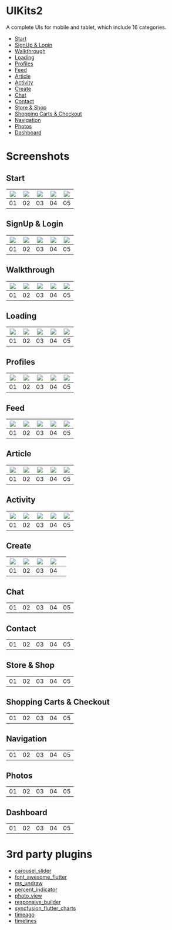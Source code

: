 # UIKits2

A complete UIs for mobile and tablet, which include 16 categories.

- [Start](#start-screen)
- [SignUp & Login](#signup-screen)
- [Walkthrough](#walkthrough-screen)
- [Loading](#loading-screen)
- [Profiles](#profile-screen)
- [Feed](#feed-screen)
- [Article](#article-screen)
- [Activity](#activity-screen)
- [Create](#create-screen)
- [Chat](#chat-screen)
- [Contact](#contact-screen)
- [Store & Shop](#store--shop-screen)
- [Shopping Carts & Checkout](#shopping-card-screen)
- [Navigation](#navigation)
- [Photos](#photos)
- [Dashboard](#dashboard)

# Screenshots

## Start

| ![](/screenshots/01_start/start01.png) | ![](/screenshots/01_start/start02.png) | ![](/screenshots/01_start/start03.png) | ![](/screenshots/01_start/start04.png) | ![](/screenshots/01_start/start05.png) |
| -------------------------------------- | -------------------------------------- | -------------------------------------- | -------------------------------------- | -------------------------------------- |
| 01                                     | 02                                     | 03                                     | 04                                     | 05                                     |

## SignUp & Login

| ![](/screenshots/02_signup/signup01.png) | ![](/screenshots/02_signup/signup02.png) | ![](/screenshots/02_signup/signup03.png) | ![](/screenshots/02_signup/signup04.png) | ![](/screenshots/02_signup/signup05.png) |
| ---------------------------------------- | ---------------------------------------- | ---------------------------------------- | ---------------------------------------- | ---------------------------------------- |
| 01                                       | 02                                       | 03                                       | 04                                       | 05                                       |

## Walkthrough

| ![](/screenshots/03_walkthrough/walkthrough01.png) | ![](/screenshots/03_walkthrough/walkthrough02.png) | ![](/screenshots/03_walkthrough/walkthrough03.png) | ![](/screenshots/03_walkthrough/walkthrough04.png) | ![](/screenshots/03_walkthrough/walkthrough05.png) |
| -------------------------------------------------- | -------------------------------------------------- | -------------------------------------------------- | -------------------------------------------------- | -------------------------------------------------- |
| 01                                                 | 02                                                 | 03                                                 | 04                                                 | 05                                                 |

## Loading

| ![](/screenshots/04_loading/loading01.png) | ![](/screenshots/04_loading/loading02.png) | ![](/screenshots/04_loading/loading03.png) | ![](/screenshots/04_loading/loading04.png) | ![](/screenshots/04_loading/loading05.png) |
| ------------------------------------------ | ------------------------------------------ | ------------------------------------------ | ------------------------------------------ | ------------------------------------------ |
| 01                                         | 02                                         | 03                                         | 04                                         | 05                                         |

## Profiles

| ![](/screenshots/05_profile/profile01.png) | ![](/screenshots/05_profile/profile02.png) | ![](/screenshots/05_profile/profile03.png) | ![](/screenshots/05_profile/profile04.png) | ![](/screenshots/05_profile/profile05.png) |
| ------------------------------------------ | ------------------------------------------ | ------------------------------------------ | ------------------------------------------ | ------------------------------------------ |
| 01                                         | 02                                         | 03                                         | 04                                         | 05                                         |

## Feed

| ![](/screenshots/06_feed/feed01.png) | ![](/screenshots/06_feed/feed02.png) | ![](/screenshots/06_feed/feed03.png) | ![](/screenshots/06_feed/feed04.png) | ![](/screenshots/06_feed/feed05.png) |
| ------------------------------------ | ------------------------------------ | ------------------------------------ | ------------------------------------ | ------------------------------------ |
| 01                                   | 02                                   | 03                                   | 04                                   | 05                                   |

## Article

| ![](/screenshots/07_article/article01.png) | ![](/screenshots/07_article/article02.png) | ![](/screenshots/07_article/article03.png) | ![](/screenshots/07_article/article04.png) | ![](/screenshots/07_article/article05.png) |
| ------------------------------------------ | ------------------------------------------ | ------------------------------------------ | ------------------------------------------ | ------------------------------------------ |
| 01                                         | 02                                         | 03                                         | 04                                         | 05                                         |

## Activity

| ![](/screenshots/08_activity/activity01.png) | ![](/screenshots/08_activity/activity02.png) | ![](/screenshots/08_activity/activity03.png) | ![](/screenshots/08_activity/activity04.png) | ![](/screenshots/08_activity/activity05.png) |
| -------------------------------------------- | -------------------------------------------- | -------------------------------------------- | -------------------------------------------- | -------------------------------------------- |
| 01                                           | 02                                           | 03                                           | 04                                           | 05                                           |

## Create

| ![](/screenshots/09_create/create01.png) | ![](/screenshots/09_create/create02.png) | ![](/screenshots/09_create/create03.png) | ![](/screenshots/09_create/create04.png) |     |
| ---------------------------------------- | ---------------------------------------- | ---------------------------------------- | ---------------------------------------- | --- |
| 01                                       | 02                                       | 03                                       | 04                                       |     |

## Chat

|     |     |     |     |     |
| --- | --- | --- | --- | --- |
| 01  | 02  | 03  | 04  | 05  |

## Contact

|     |     |     |     |     |
| --- | --- | --- | --- | --- |
| 01  | 02  | 03  | 04  | 05  |

## Store & Shop

|     |     |     |     |     |
| --- | --- | --- | --- | --- |
| 01  | 02  | 03  | 04  | 05  |

## Shopping Carts & Checkout

|     |     |     |     |     |
| --- | --- | --- | --- | --- |
| 01  | 02  | 03  | 04  | 05  |

## Navigation

|     |     |     |     |     |
| --- | --- | --- | --- | --- |
| 01  | 02  | 03  | 04  | 05  |

## Photos

|     |     |     |     |     |
| --- | --- | --- | --- | --- |
| 01  | 02  | 03  | 04  | 05  |

## Dashboard

|     |     |     |     |     |
| --- | --- | --- | --- | --- |
| 01  | 02  | 03  | 04  | 05  |

# 3rd party plugins

- [carousel_slider](https://pub.dev/packages/carousel_slider)
- [font_awesome_flutter](https://pub.dev/packages/font_awesome_flutter)
- [ms_undraw](https://pub.dev/packages/ms_undraw)
- [percent_indicator](https://pub.dev/packages/percent_indicator)
- [photo_view](https://pub.dev/packages/photo_view)
- [responsive_builder](https://pub.dev/packages/responsive_builder)
- [syncfusion_flutter_charts](https://pub.dev/packages/syncfusion_flutter_charts)
- [timeago](https://pub.dev/packages/timeago)
- [timelines](https://pub.dev/packages/timelines)

